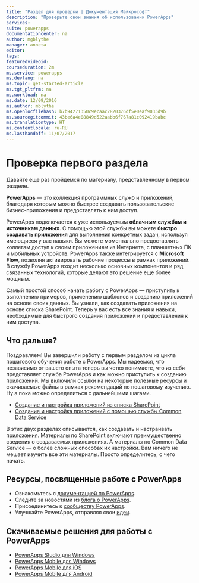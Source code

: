 ```yaml
---
title: "Раздел для проверки | Документация Майкрософт"
description: "Проверьте свои знания об использовании PowerApps"
services: 
suite: powerapps
documentationcenter: na
author: mgblythe
manager: anneta
editor: 
tags: 
featuredvideoid: 
courseduration: 2m
ms.service: powerapps
ms.devlang: na
ms.topic: get-started-article
ms.tgt_pltfrm: na
ms.workload: na
ms.date: 12/09/2016
ms.author: mblythe
ms.openlocfilehash: b7b94271350c9ecaac2820376df5e0eaf9033d9b
ms.sourcegitcommit: 43be6a4e08849d522aabb6f767a81c092419babc
ms.translationtype: HT
ms.contentlocale: ru-RU
ms.lasthandoff: 11/07/2017
---
```

# <a name="review-the-first-section"></a>Проверка первого раздела
Давайте еще раз пройдемся по материалу, представленному в первом разделе.

**PowerApps** — это коллекция программных служб и приложений, благодаря которым можно быстрее создавать пользовательские бизнес-приложения и предоставлять к ним доступ.

PowerApps подключается к уже используемым **облачным службам и источникам данных**. С помощью этой службы вы можете **быстро создавать приложения** для выполнения конкретных задач, используя имеющиеся у вас навыки. Вы можете моментально предоставлять коллегам доступ к своим приложениям из Интернета, с планшетных ПК и мобильных устройств. PowerApps также интегрируется с **Microsoft Flow**, позволяя активировать рабочие процессы в рамках приложений. В службу PowerApps входит несколько основных компонентов и ряд связанных технологий, которые делают это решение еще более мощным.

Самый простой способ начать работу с PowerApps — приступить к выполнению примеров, применению шаблонов и созданию приложений на основе своих данных. Вы узнали, как создавать приложения на основе списка SharePoint. Теперь у вас есть все знания и навыки, необходимые для быстрого создания приложений и предоставления к ним доступа. 

## <a name="whats-next"></a>Что дальше?
Поздравляем! Вы завершили работу с первым разделом из цикла пошагового обучения работе с PowerApps. Мы надеемся, что независимо от вашего опыта теперь вы четко понимаете, что из себя представляет служба PowerApps и как можно приступить к созданию приложений. Мы включили ссылки на некоторые полезные ресурсы и скачиваемые файлы в рамках рекомендаций по пошаговому изучению. Ну а пока можно определиться с дальнейшими шагами.

* [Создание и настройка приложений из списка SharePoint](learning-spo-app-generate.md)
* [Создание и настройка приложений с помощью службы Common Data Service](learning-case-app-generate.md) 

В этих двух разделах описывается, как создавать и настраивать приложения. Материалы по SharePoint включают преимущественно сведения о создаваемых приложениях. А материалы по Common Data Service — о более сложных способах их настройки. Вам ничего не мешает изучить все эти материалы. Просто определитесь, с чего начать. 

## <a name="powerapps-resources"></a>Ресурсы, посвященные работе с PowerApps
* Ознакомьтесь с [документацией по PowerApps](https://powerapps.microsoft.com/tutorials/getting-started/).
* Следите за новостями из [блога о PowerApps](https://powerapps.microsoft.com/blog/).
* Присоединитесь к [сообществу PowerApps](https://powerusers.microsoft.com/t5/PowerApps-Community/ct-p/PowerApps1).
* Улучшайте PowerApps, отправляя свои [идеи](https://powerusers.microsoft.com/t5/PowerApps-Ideas/idb-p/PowerAppsIdeas).

## <a name="powerapps-downloads"></a>Скачиваемые решения для работы с PowerApps
* [PowerApps Studio для Windows](https://aka.ms/powerappswin)
* [PowerApps Mobile для Windows](https://aka.ms/powerappswin)
* [PowerApps Mobile для iOS](https://aka.ms/powerappsios)
* [PowerApps Mobile для Android](https://aka.ms/powerappsandroid)

